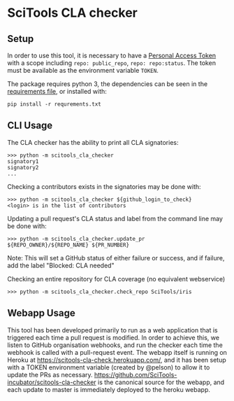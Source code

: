 # SciTools CLA checker

## Setup

In order to use this tool, it is necessary to have a [Personal Access Token](https://github.com/blog/1509-personal-api-tokens)
with a scope including ``repo: public_repo``, ``repo: repo:status``. The token must be available as the environment variable ``TOKEN``.


The package requires python 3, the dependencies can be seen in the [requirements file](requirements.txt), or installed with:

```
pip install -r requrements.txt
```


## CLI Usage

The CLA checker has the ability to print all CLA signatories:

```
>>> python -m scitools_cla_checker
signatory1
signatory2
...
```

Checking a contributors exists in the signatories may be done with:

```
>>> python -m scitools_cla_checker ${github_login_to_check}
<login> is in the list of contributors
```

Updating a pull request's CLA status and label from the command line may be done with:

```
>>> python -m scitools_cla_checker.update_pr ${REPO_OWNER}/${REPO_NAME} ${PR_NUMBER}
```

Note: This will set a GitHub status of either failure or success, and if failure, add the label "Blocked: CLA needed"


Checking an entire repository for CLA coverage (no equivalent webservice)

```
>>> python -m scitools_cla_checker.check_repo SciTools/iris
```

## Webapp Usage

This tool has been developed primarily to run as a web application that is triggered each time a pull request is modified.
In order to achieve this, we listen to GitHub organisation webhooks, and run the checker each time the webhook is called
with a pull-request event. The webapp itself is running on Heroku at https://scitools-cla-check.herokuapp.com/, and it has
been setup with a TOKEN environment variable (created by @pelson) to allow it to update the PRs as necessary. https://github.com/SciTools-incubator/scitools-cla-checker is the canonical source for the webapp, and each update to master is immediately deployed to the heroku webapp.


